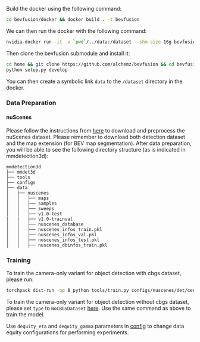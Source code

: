 Build the docker using the following command:

```bash
cd bevfusion/docker && docker build . -t bevfusion
```

We can then run the docker with the following command:

```bash
nvidia-docker run -it -v `pwd`/../data:/dataset --shm-size 16g bevfusion /bin/bash
```
Then clone the bevfusion submodule and install it:

```bash
cd home && git clone https://github.com/alchemz/bevfusion && cd bevfusion
python setup.py develop
```

You can then create a symbolic link `data` to the `/dataset` directory in the docker.

### Data Preparation

#### nuScenes

Please follow the instructions from [here](https://github.com/open-mmlab/mmdetection3d/blob/master/docs/en/datasets/nuscenes_det.md) to download and preprocess the nuScenes dataset. Please remember to download both detection dataset and the map extension (for BEV map segmentation). After data preparation, you will be able to see the following directory structure (as is indicated in mmdetection3d):

```
mmdetection3d
├── mmdet3d
├── tools
├── configs
├── data
│   ├── nuscenes
│   │   ├── maps
│   │   ├── samples
│   │   ├── sweeps
│   │   ├── v1.0-test
|   |   ├── v1.0-trainval
│   │   ├── nuscenes_database
│   │   ├── nuscenes_infos_train.pkl
│   │   ├── nuscenes_infos_val.pkl
│   │   ├── nuscenes_infos_test.pkl
│   │   ├── nuscenes_dbinfos_train.pkl
```
### Training

To train the camera-only variant for object detection with cbgs dataset, please run:

```bash
torchpack dist-run -np 8 python tools/train.py configs/nuscenes/det/centerhead/lssfpn/camera/256x704/swint/default.yaml --model.encoders.camera.backbone.init_cfg.checkpoint pretrained/swint-nuimages-pretrained.pth
```

To train the camera-only variant for object detection without cbgs dataset, please set ```type``` to ```NoCBGSDataset```  [here](https://github.com/alchemz/bevfusion/blob/d08fd86cccefdacc0f19669cf6c3176a1a51d491/configs/nuscenes/default.yaml#L266). Use the same command as above to train the model.

Use ```dequity_eta``` and ```dequity_gamma``` parameters in [config](https://github.com/alchemz/bevfusion/blob/main/configs/nuscenes/det/centerhead/default.yaml) to change data equity configurations for performing experiments.
